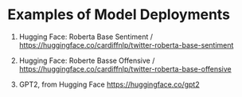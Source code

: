 # **Examples of Model Deployments**

1. Hugging Face: Roberta Base Sentiment / https://huggingface.co/cardiffnlp/twitter-roberta-base-sentiment

2. Hugging Face: Roberte Basse Offensive / https://huggingface.co/cardiffnlp/twitter-roberta-base-offensive

3. GPT2, from Hugging Face https://huggingface.co/gpt2

